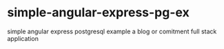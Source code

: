 # simple-angular-express-pg-ex
simple angular express postgresql example
a blog or comitment full stack application
